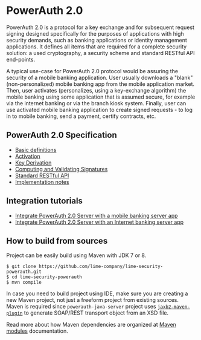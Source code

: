 # PowerAuth 2.0

PowerAuth 2.0 is a protocol for a key exchange and for subsequent request signing designed specifically for the purposes of applications with high security demands, such as banking applications or identity management applications. It defines all items that are required for a complete security solution: a used cryptography, a security scheme and standard RESTful API end-points.

A typical use-case for PowerAuth 2.0 protocol would be assuring the security of a mobile banking application. User usually downloads a "blank" (non-personalized) mobile banking app from the mobile application market. Then, user activates (personalizes, using a key-exchange algorithm) the mobile banking using some application that is assumed secure, for example via the internet banking or via the branch kiosk system. Finally, user can use activated mobile banking application to create signed requests - to log in to mobile banking, send a payment, certify contracts, etc.

## PowerAuth 2.0 Specification

- [Basic definitions](https://github.com/lime-company/lime-security-powerauth/blob/master/powerauth-docs/source/definitions.md)
- [Activation](https://github.com/lime-company/lime-security-powerauth/blob/master/powerauth-docs/source/activation.md)
- [Key Derivation](https://github.com/lime-company/lime-security-powerauth/blob/master/powerauth-docs/source/key-derivation.md)
- [Computing and Validating Signatures](https://github.com/lime-company/lime-security-powerauth/blob/master/powerauth-docs/source/signatures.md)
- [Standard RESTful API](https://github.com/lime-company/lime-security-powerauth/blob/master/powerauth-docs/source/api.md)
- [Implementation notes](https://github.com/lime-company/lime-security-powerauth/blob/master/powerauth-docs/source/notes.md)


## Integration tutorials

- [Integrate PowerAuth 2.0 Server with a mobile banking server app](https://github.com/lime-company/lime-security-powerauth/blob/master/powerauth-docs/source/tutorial/mobile-api.md)
- [Integrate PowerAuth 2.0 Server with an Internet banking server app](https://github.com/lime-company/lime-security-powerauth/blob/master/powerauth-docs/source/tutorial/internet-banking.md)

## How to build from sources

Project can be easily build using Maven with JDK 7 or 8.

```shell
$ git clone https://github.com/lime-company/lime-security-powerauth.git
$ cd lime-security-powerauth
$ mvn compile
```

In case you need to build project using IDE, make sure you are creating a new Maven project, not just a freeform project from existing sources. Maven is required since `powerauth-java-server` project uses [`jaxb2-maven-plugin`](http://www.mojohaus.org/jaxb2-maven-plugin/Documentation/v2.2/) to generate SOAP/REST transport object from an XSD file.

Read more about how Maven dependencies are organized at [Maven modules](https://github.com/lime-company/lime-security-powerauth/blob/master/powerauth-docs/source/maven-modules.md) documentation.
